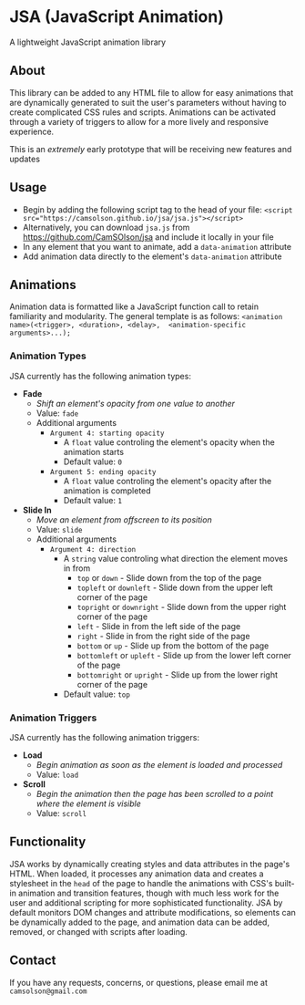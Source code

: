 # JSA (JavaScript Animation)
A lightweight JavaScript animation library

## About
This library can be added to any HTML file to allow for easy animations that are dynamically generated to suit the user's parameters without having to create complicated CSS rules and scripts. Animations can be activated through a variety of triggers to allow for a more lively and responsive experience.

This is an *extremely* early prototype that will be receiving new features and updates 

## Usage
* Begin by adding the following script tag to the head of your file: `<script src="https://camsolson.github.io/jsa/jsa.js"></script>`
* Alternatively, you can download `jsa.js` from https://github.com/CamSOlson/jsa and include it locally in your file
* In any element that you want to animate, add a `data-animation` attribute
* Add animation data directly to the element's `data-animation` attribute

## Animations
Animation data is formatted like a JavaScript function call to retain familiarity and modularity. The general template is as follows: `<animation name>(<trigger>, <duration>, <delay>,  <animation-specific arguments>...);`

### Animation Types
JSA currently has the following animation types:
* **Fade** 
  * *Shift an element's opacity from one value to another*
  * Value: `fade`
  * Additional arguments
    * `Argument 4: starting opacity` 
      * A `float` value controling the element's opacity when the animation starts
      * Default value: `0`
    * `Argument 5: ending opacity` 
      * A `float` value controling the element's opacity after the animation is completed
      * Default value: `1`
* **Slide In**
  * *Move an element from offscreen to its position*
  * Value: `slide`
  * Additional arguments
    * `Argument 4: direction` 
      * A `string` value controling what direction the element moves in from
        * `top` or `down` - Slide down from the top of the page
        * `topleft` or `downleft` - Slide down from the upper left corner of the page
        * `topright` or `downright` - Slide down from the upper right corner of the page
        * `left` - Slide in from the left side of the page
        * `right` - Slide in from the right side of the page
        * `bottom` or `up` - Slide up from the bottom of the page
        * `bottomleft` or `upleft` - Slide up from the lower left corner of the page
        * `bottomright` or `upright` - Slide up from the lower right corner of the page
      * Default value: `top`

### Animation Triggers
JSA currently has the following animation triggers:
* **Load**
  * *Begin animation as soon as the element is loaded and processed*
  * Value: `load`
* **Scroll**
  * *Begin the animation then the page has been scrolled to a point where the element is visible*
  * Value: `scroll`
  
## Functionality
JSA works by dynamically creating styles and data attributes in the page's HTML. When loaded, it processes any animation data and creates a stylesheet in the `head` of the page to handle the animations with CSS's built-in animation and transition features, though with much less work for the user and additional scripting for more sophisticated functionality. JSA by default monitors DOM changes and attribute modifications, so elements can be dynamically added to the page, and animation data can be added, removed, or changed with scripts after loading.
  
## Contact
If you have any requests, concerns, or questions, please email me at `camsolson@gmail.com`
